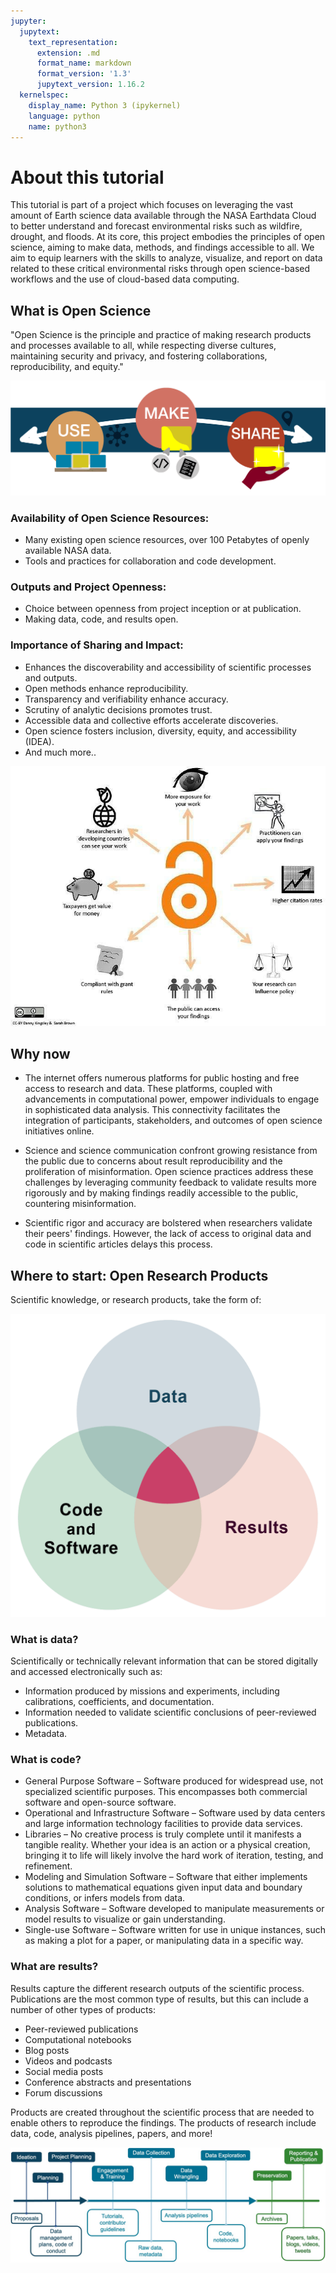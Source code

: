 ```yaml
---
jupyter:
  jupytext:
    text_representation:
      extension: .md
      format_name: markdown
      format_version: '1.3'
      jupytext_version: 1.16.2
  kernelspec:
    display_name: Python 3 (ipykernel)
    language: python
    name: python3
---
```


# About this tutorial


This tutorial is part of a project which focuses on leveraging the vast amount of Earth science data available through the NASA Earthdata Cloud to better understand and forecast environmental risks such as wildfire, drought, and floods. At its core, this project embodies the principles of open science, aiming to make data, methods, and findings accessible to all. 
We aim to equip learners with the skills to analyze, visualize, and report on data related to these critical environmental risks through open science-based workflows and the use of cloud-based data computing.


## What is Open Science

<!-- #region jupyter={"source_hidden": true} -->
"Open Science is the principle and practice of making research products and processes available to all, while respecting diverse cultures, maintaining security and privacy, and fostering collaborations, reproducibility, and equity."


![](../assets/image165.png)
<!-- #endregion -->

### Availability of Open Science Resources:

<!-- #region jupyter={"source_hidden": true} -->
- Many existing open science resources, over 100 Petabytes of openly available NASA data.
- Tools and practices for collaboration and code development.
<!-- #endregion -->

### Outputs and Project Openness:

<!-- #region jupyter={"source_hidden": true} -->
- Choice between openness from project inception or at publication.
- Making data, code, and results open.
<!-- #endregion -->

### Importance of Sharing and Impact:

<!-- #region jupyter={"source_hidden": true} -->
- Enhances the discoverability and accessibility of scientific processes and outputs.
- Open methods enhance reproducibility.
- Transparency and verifiability enhance accuracy.
- Scrutiny of analytic decisions promotes trust.
- Accessible data and collective efforts accelerate discoveries.
- Open science fosters inclusion, diversity, equity, and accessibility (IDEA).
- And much more..


![](../assets/image377.jpg)
<!-- #endregion -->

## Why now

<!-- #region jupyter={"source_hidden": true} -->
- The internet offers numerous platforms for public hosting and free access to research and data. These platforms, coupled with advancements in computational power, empower individuals to engage in sophisticated data analysis. This connectivity facilitates the integration of participants, stakeholders, and outcomes of open science initiatives online.

- Science and science communication confront growing resistance from the public due to concerns about result reproducibility and the proliferation of misinformation. Open science practices address these challenges by leveraging community feedback to validate results more rigorously and by making findings readily accessible to the public, countering misinformation.

- Scientific rigor and accuracy are bolstered when researchers validate their peers' findings. However, the lack of access to original data and code in scientific articles delays this process.
<!-- #endregion -->

## Where to start: Open Research Products

<!-- #region jupyter={"source_hidden": true} -->
Scientific knowledge, or research products, take the form of:

![](../assets/image5.png)
<!-- #endregion -->

### What is data?

<!-- #region jupyter={"source_hidden": true} -->
Scientifically or technically relevant information that can be stored digitally and accessed electronically such as:

- Information produced by missions and experiments, including calibrations, coefficients, and documentation.
- Information needed to validate scientific conclusions of peer-reviewed publications.
- Metadata.
<!-- #endregion -->

### What is code?

<!-- #region jupyter={"source_hidden": true} -->
- General Purpose Software – Software produced for widespread use, not specialized scientific purposes. This encompasses both commercial software and open-source software.
- Operational and Infrastructure Software – Software used by data centers and large information technology facilities to provide data services.
- Libraries – No creative process is truly complete until it manifests a tangible reality. Whether your idea is an action or a physical creation, bringing it to life will likely involve the hard work of iteration, testing, and refinement.
- Modeling and Simulation Software – Software that either implements solutions to mathematical equations given input data and boundary conditions, or infers models from data.
- Analysis Software – Software developed to manipulate measurements or model results to visualize or gain understanding.
- Single-use Software – Software written for use in unique instances, such as making a plot for a paper, or manipulating data in a specific way.
<!-- #endregion -->

### What are results?

<!-- #region jupyter={"source_hidden": true} -->
Results capture the different research outputs of the scientific process. Publications are the most common type of results, but this can include a number of other types of products:

- Peer-reviewed publications
- Computational notebooks
- Blog posts
- Videos and podcasts
- Social media posts
- Conference abstracts and presentations
- Forum discussions

Products are created throughout the scientific process that are needed to enable others to reproduce the findings. The products of research include data, code, analysis pipelines, papers, and more!


![](../assets/image7.jpeg)
<!-- #endregion -->
